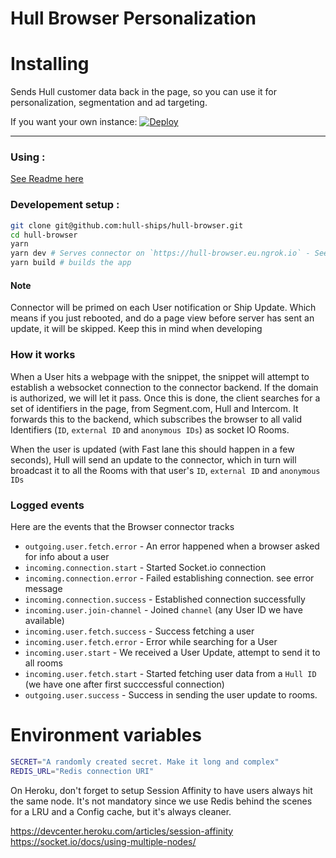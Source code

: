# Hull Browser Personalization
# Installing

Sends Hull customer data back in the page, so you can use it for personalization, segmentation and ad targeting.

If you want your own instance: [![Deploy](https://www.herokucdn.com/deploy/button.png)](https://heroku.com/deploy?template=https://github.com/hull-ships/hull-browser)

---

### Using :

[See Readme here](https://dashboard.hullapp.io/readme?url=https://hull-browser.herokuapp.com)

### Developement setup :

```sh
git clone git@github.com:hull-ships/hull-browser.git
cd hull-browser
yarn
yarn dev # Serves connector on `https://hull-browser.eu.ngrok.io` - See `package.json` 
yarn build # builds the app
```

#### Note

Connector will be primed on each User notification or Ship Update.
Which means if you just rebooted, and do a page view before server has sent an update, it will be skipped.
Keep this in mind when developing

### How it works

When a User hits a webpage with the snippet, the snippet will attempt to establish a websocket connection to the connector backend.
If the domain is authorized, we will let it pass. Once this is done, the client searches for a set of identifiers in the page, from Segment.com, Hull and Intercom.
It forwards this to the backend, which subscribes the browser to all valid Identifiers (`ID`, `external ID` and `anonymous IDs`) as socket IO Rooms.

When the user is updated (with Fast lane this should happen in a few seconds), Hull will send an update to the connector,
which in turn will broadcast it to all the Rooms with that user's `ID`, `external ID` and `anonymous IDs`

### Logged events

Here are the events that the Browser connector tracks

- `outgoing.user.fetch.error` - An error happened when a browser asked for info about a user
- `incoming.connection.start` - Started Socket.io connection
- `incoming.connection.error` - Failed establishing connection. see error message
- `incoming.connection.success` - Established connection successfully
- `incoming.user.join-channel` - Joined `channel` (any User ID we have available)
- `incoming.user.fetch.success` - Success fetching a user
- `incoming.user.fetch.error` - Error while searching for a User
- `incoming.user.start` - We received a User Update, attempt to send it to all rooms
- `incoming.user.fetch.start` - Started fetching user data from a `Hull ID` (we have one after first succcessful connection)
- `outgoing.user.success` - Success in sending the user update to rooms.

# Environment variables

```sh
SECRET="A randomly created secret. Make it long and complex"
REDIS_URL="Redis connection URI"
```


On Heroku, don't forget to setup Session Affinity to have users always hit the same node.
It's not mandatory since we use Redis behind the scenes for a LRU and a Config cache, but it's always cleaner.


https://devcenter.heroku.com/articles/session-affinity
https://socket.io/docs/using-multiple-nodes/
